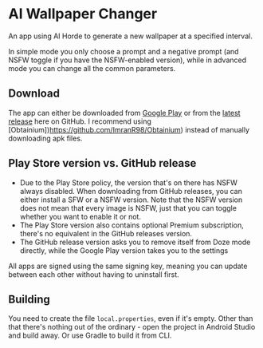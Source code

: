 # AI Wallpaper Changer

An app using AI Horde to generate a new wallpaper at a specified interval.

In simple mode you only choose a prompt and a negative prompt (and NSFW toggle if you have the NSFW-enabled version), while in advanced mode you can change all the common parameters.

## Download

The app can either be downloaded from [Google Play](https://play.google.com/store/apps/details?id=cz.chrastecky.aiwallpaperchanger) or from the [latest release](https://github.com/RikudouSage/AiWallpaperChanger/releases/latest)
here on GitHub. I recommend using [Obtainium])https://github.com/ImranR98/Obtainium) instead of manually downloading apk files.

## Play Store version vs. GitHub release

- Due to the Play Store policy, the version that's on there has NSFW always disabled. When downloading from GitHub releases, you can either install a SFW or a NSFW version.
Note that the NSFW version does not mean that every image is NSFW, just that you can toggle whether you want to enable it or not.
- The Play Store version also contains optional Premium subscription, there's no equivalent in the GitHub releases version.
- The GitHub release version asks you to remove itself from Doze mode directly, while the Google Play version takes you to the settings

All apps are signed using the same signing key, meaning you can update between each other without having to uninstall first.

## Building

You need to create the file `local.properties`, even if it's empty. Other than that there's nothing out of the ordinary - open the project in Android Studio and build away.
Or use Gradle to build it from CLI.